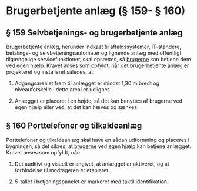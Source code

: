 # Brugerbetjente anlæg (§ 159- § 160)

## § 159 Selvbetjenings- og brugerbetjente anlæg

Brugerbetjente anlæg, herunder indkast til affaldssystemer, IT-standere,
betalings- og selvbetjeningsautomater og lignende anlæg med offentligt
tilgængelige servicefunktioner, skal opsættes, så
[brugerne](https://bygningsreglementet.dk/Tekniske-bestemmelser/02/Vejledninger/Vejledning-til-brugerbegreb)
kan betjene dem ved egen hjælp. Kravet anses som opfyldt, når det brugerbetjente
anlæg er projekteret og installeret således, at:

1) Adgangsarealet frem til anlægget er mindst 1,30 m bredt og niveauforskelle i
   dette areal er udlignet.

2) Anlægget er placeret i en højde, så det kan benyttes af brugerne ved egen
   hjælp eller ved, at det kan hæves og sænkes.

## § 160 Porttelefoner og tilkaldeanlæg

Porttelefoner og tilkaldeanlæg skal have en sådan udformning og placeres i
bygningen, så det sikres, at
[brugerne](https://bygningsreglementet.dk/Tekniske-bestemmelser/02/Vejledninger/Vejledning-til-brugerbegreb)
ved egen hjælp kan betjene anlægget. Kravet anses som opfyldt, når:

1) Det auditivt og visuelt er angivet, at anlægget er aktiveret, og at
   forbindelse til modtageren er etableret.

2) 5-tallet i betjeningspanelet er markeret med taktil identifikation.
